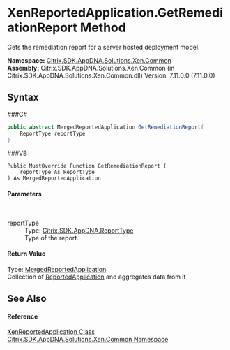 # XenReportedApplication.GetRemediationReport Method 
 

Gets the remediation report for a server hosted deployment model.

**Namespace:**&nbsp;<a href="N_Citrix_SDK_AppDNA_Solutions_Xen_Common">Citrix.SDK.AppDNA.Solutions.Xen.Common</a><br />**Assembly:**&nbsp;Citrix.SDK.AppDNA.Solutions.Xen.Common (in Citrix.SDK.AppDNA.Solutions.Xen.Common.dll) Version: 7.11.0.0 (7.11.0.0)

## Syntax

###C#
```csharp
public abstract MergedReportedApplication GetRemediationReport(
	ReportType reportType
)
```

###VB
```vbnet
Public MustOverride Function GetRemediationReport ( 
	reportType As ReportType
) As MergedReportedApplication
```


#### Parameters
&nbsp;<dl><dt>reportType</dt><dd>Type: <a href="T_Citrix_SDK_AppDNA_ReportType">Citrix.SDK.AppDNA.ReportType</a><br />Type of the report.</dd></dl>

#### Return Value
Type: <a href="T_Citrix_SDK_AppDNA_Solutions_Xen_Common_MergedReportedApplication">MergedReportedApplication</a><br />Collection of <a href="T_Citrix_SDK_AppDNA_ReportedApplication">ReportedApplication</a> and aggregates data from it

## See Also


#### Reference
<a href="T_Citrix_SDK_AppDNA_Solutions_Xen_Common_XenReportedApplication">XenReportedApplication Class</a><br /><a href="N_Citrix_SDK_AppDNA_Solutions_Xen_Common">Citrix.SDK.AppDNA.Solutions.Xen.Common Namespace</a><br />